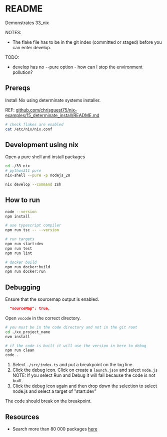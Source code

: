 # README

Demonstrates 33_nix

NOTES:

* The flake file has to be in the git index (committed or staged) before you can enter develop.

TODO:

* develop has no --pure option - how can I stop the environment pollution?

## Prereqs

Install Nix using determinate systems installer.  

REF: [github.com/chrisguest75/nix-examples/15_determinate_install/README.md](https://github.com/chrisguest75/nix-examples/blob/master/15_determinate_install/README.md)  

```sh
# check flakes are enabled
cat /etc/nix/nix.conf 
```

## Development using nix

Open a pure shell and install packages

```sh
cd ./33_nix
# python311 pure
nix-shell --pure -p nodejs_20

nix develop --command zsh
```

## How to run

```sh
node --version
npm install

# use typescript compiler
npm run tsc -- --version  

# run targets
npm run start:dev
npm run test
npm run lint

# docker build
npm run docker:build
npm run docker:run
```

## Debugging

Ensure that the sourcemap output is enabled.  

```json
  "sourceMap": true,  
```

Open `vscode` in the correct directory.  

```sh
# you must be in the code directory and not in the git root
cd ./xx_project_name
nvm install

# if the code is built it will use the version in here to debug
npm run clean
code .
```

1. Select `./src/index.ts` and put a breakpoint on the log line.  
2. Click the debug icon. Click on create a `launch.json` and select `node.js` NOTE: If you select Run and Debug it will fail because the code is not built.  
3. Click the debug icon again and then drop down the selection to select node.js and select a target of "start:dev"

The code should break on the breakpoint.  

## Resources

* Search more than 80 000 packages [here](https://search.nixos.org/)
